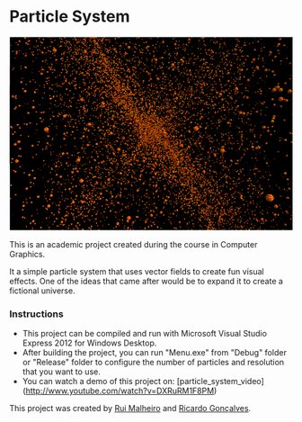 Particle System
===============

![Particles](/particles.png)

This is an academic project created during the course in Computer Graphics.

It a simple particle system that uses vector fields to create fun visual effects. One of the ideas that came after would be to expand it to create a fictional universe.

### Instructions
* This project can be compiled and run with Microsoft Visual Studio Express 2012 for Windows Desktop.
* After building the project, you can run "Menu.exe" from "Debug" folder or "Release" folder to configure the number of particles and resolution that you want to use.
* You can watch a demo of this project on: [particle_system_video] (http://www.youtube.com/watch?v=DXRuRM1F8PM)

This project was created by [Rui Malheiro](https://github.com/ruimalheiro) and [Ricardo Gonçalves](https://github.com/rigon).